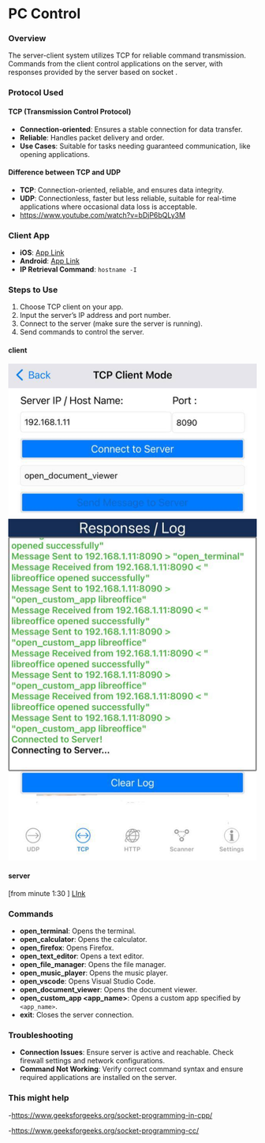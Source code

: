 
# PC Control 

### **Overview**
The server-client system utilizes TCP for reliable command transmission. Commands from the client control applications on the server, with responses provided by the server based on socket .

### **Protocol Used**

#### **TCP (Transmission Control Protocol)**
- **Connection-oriented**: Ensures a stable connection for data transfer.
- **Reliable**: Handles packet delivery and order.
- **Use Cases**: Suitable for tasks needing guaranteed communication, like opening applications.

#### **Difference between TCP and UDP**
- **TCP**: Connection-oriented, reliable, and ensures data integrity.
- **UDP**: Connectionless, faster but less reliable, suitable for real-time applications where occasional data loss is acceptable.
-  https://www.youtube.com/watch?v=bDjP6bQLy3M


### **Client App**
- **iOS**: [App Link](https://apps.apple.com/eg/app/udp-tcp-rest-network-utility/id1246823651)
- **Android**: [App Link](https://play.google.com/store/apps/details?id=tcpudpserverclient.steffenrvs.tcpudpserverclient)
- **IP Retrieval Command**: `hostname -I`

### **Steps to Use**
1. Choose TCP client on your app.
2. Input the server’s IP address and port number.
3. Connect to the server (make sure the server is running).
4. Send commands to control the server.
#### **client**
![](client.jpg)
#### **server**
[from minute 1:30 ] [LInk](https://drive.google.com/file/d/1GysYF2xKUVPETWl0R22yKSpMChsJLbU6/view?usp=sharing)

### **Commands**

- **open_terminal**: Opens the terminal.
- **open_calculator**: Opens the calculator.
- **open_firefox**: Opens Firefox.
- **open_text_editor**: Opens a text editor.
- **open_file_manager**: Opens the file manager.
- **open_music_player**: Opens the music player.
- **open_vscode**: Opens Visual Studio Code.
- **open_document_viewer**: Opens the document viewer.
- **open_custom_app <app_name>**: Opens a custom app specified by `<app_name>`.
- **exit**: Closes the server connection.

### **Troubleshooting**

- **Connection Issues**: Ensure server is active and reachable. Check firewall settings and network configurations.
- **Command Not Working**: Verify correct command syntax and ensure required applications are installed on the server.

### This might help
-https://www.geeksforgeeks.org/socket-programming-in-cpp/

-https://www.geeksforgeeks.org/socket-programming-cc/


